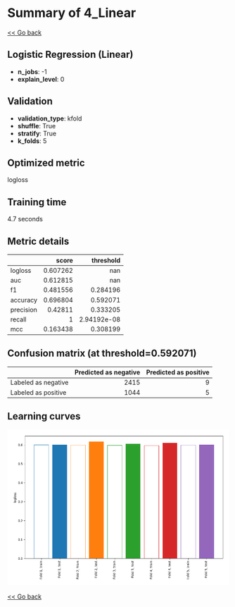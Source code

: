 # Summary of 4_Linear

[<< Go back](../README.md)


## Logistic Regression (Linear)
- **n_jobs**: -1
- **explain_level**: 0

## Validation
 - **validation_type**: kfold
 - **shuffle**: True
 - **stratify**: True
 - **k_folds**: 5

## Optimized metric
logloss

## Training time

4.7 seconds

## Metric details
|           |    score |     threshold |
|:----------|---------:|--------------:|
| logloss   | 0.607262 | nan           |
| auc       | 0.612815 | nan           |
| f1        | 0.481556 |   0.284196    |
| accuracy  | 0.696804 |   0.592071    |
| precision | 0.42811  |   0.333205    |
| recall    | 1        |   2.94192e-08 |
| mcc       | 0.163438 |   0.308199    |


## Confusion matrix (at threshold=0.592071)
|                     |   Predicted as negative |   Predicted as positive |
|:--------------------|------------------------:|------------------------:|
| Labeled as negative |                    2415 |                       9 |
| Labeled as positive |                    1044 |                       5 |

## Learning curves
![Learning curves](learning_curves.png)

[<< Go back](../README.md)

